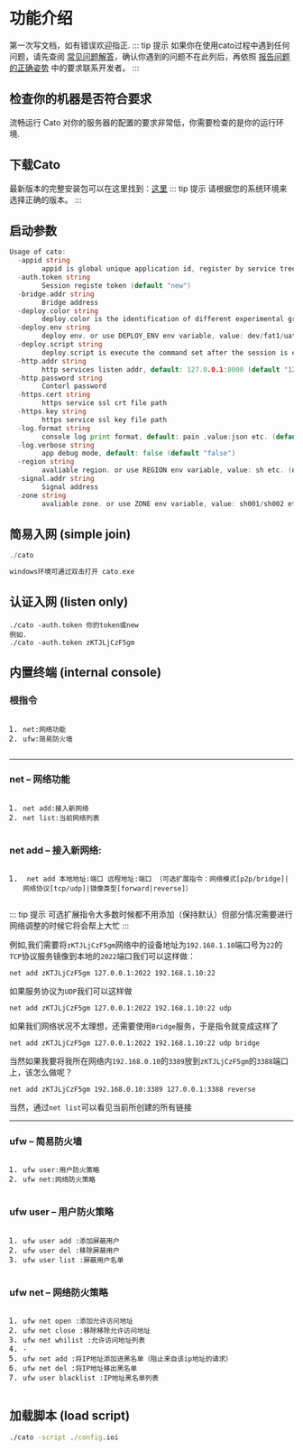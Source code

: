 #  功能介绍
第一次写文档，如有错误欢迎指正.
::: tip 提示
如果你在使用cato过程中遇到任何问题，请先查阅 [常见问题解答](/changjian.md)，确认你遇到的问题不在此列后，再依照 [报告问题的正确姿势](/tiwen.md) 中的要求联系开发者。
:::
## 检查你的机器是否符合要求
流畅运行 Cato 对你的服务器的配置的要求非常低，你需要检查的是你的运行环境.
## 下载Cato
最新版本的完整安装包可以在这里找到：[这里](https://noin.cn/71.html?ref=gClkrjnjp)
::: tip 提示
请根据您的系统环境来选择正确的版本。
:::
## 启动参数
``` go
Usage of cato:
  -appid string
        appid is global unique application id, register by service tree. or use APP_ID env variable.
  -auth.token string
        Session registe token (default "new")
  -bridge.addr string
        Bridge address
  -deploy.color string
        deploy.color is the identification of different experimental group.
  -deploy.env string
        deploy env. or use DEPLOY_ENV env variable, value: dev/fat1/uat/pre/prod etc. (default "dev")
  -deploy.script string
        deploy.script is execute the command set after the session is established.
  -http.addr string
        http services listen addr, default: 127.0.0.1:8000 (default "127.0.0.1:8000")
  -http.password string
        Contorl password
  -https.cert string
        https service ssl crt file path
  -https.key string
        https service ssl key file path
  -log.format string
        console log print format, default: pain ,value:json etc. (default "pain")
  -log.verbose string
        app debug mode, default: false (default "false")
  -region string
        avaliable region. or use REGION env variable, value: sh etc. (default "sh")
  -signal.addr string
        Signal address
  -zone string
        avaliable zone. or use ZONE env variable, value: sh001/sh002 etc. (default "sh001")
```
## 简易入网 (simple join)
``` go
./cato

windows环境可通过双击打开 cato.exe
```
## 认证入网 (listen only)
```
./cato -auth.token 你的token或new
例如.
./cato -auth.token zKTJLjCzF5gm
```
## 内置终端 (internal console)
### 根指令
<pre class="prettyprint linenums prettyprinted" style=""><ol class="linenums"><li class="L0"><code><span class="pln">net</span><span class="pun">:网络功能</span></code></li><li class="L1"><code><span class="pln">ufw</span><span class="pun">:简易防火墙</span></code></li></ol></pre>

---
### net – 网络功能
<pre class="prettyprint linenums prettyprinted" style=""><ol class="linenums"><li class="L0"><code><span class="pln">net add</span><span class="pun">:接入新网络</span></code></li><li class="L1"><code><span class="pln">net list</span><span class="pun">:当前网络列表</span></code></li></ol></pre>


### net add – 接入新网络:
<pre class="prettyprint linenums prettyprinted" style=""><ol class="linenums"><li class="L0"><code><span class="pln"> net add </span><span class="pun">本地地址:端口</span><span class="pln"> </span><span class="pun">远程地址:端口</span><span class="pln"> </span><span class="pun">（可选扩展指令：网络模式[</span><span class="pln">p2p</span><span class="pun">/</span><span class="pln">bridge</span><span class="pun">]|网络协议[</span><span class="pln">tcp</span><span class="pun">/</span><span class="pln">udp</span><span class="pun">]|镜像类型[</span><span class="pln">forward</span><span class="pun">|</span><span class="pln">reverse</span><span class="pun">]）</span></code></li></ol></pre>

::: tip  提示
可选扩展指令大多数时候都不用添加（保持默认）但部分情况需要进行网络调整的时候它将会帮上大忙
:::

例如,我们需要将`zKTJLjCzF5gm`网络中的设备地址为`192.168.1.10`端口号为`22`的`TCP`协议服务镜像到本地的`2022`端口我们可以这样做：

```
net add zKTJLjCzF5gm 127.0.0.1:2022 192.168.1.10:22
```
如果服务协议为`UDP`我们可以这样做
```
net add zKTJLjCzF5gm 127.0.0.1:2022 192.168.1.10:22 udp
```
如果我们网络状况不太理想，还需要使用`Bridge`服务，于是指令就变成这样了
```
net add zKTJLjCzF5gm 127.0.0.1:2022 192.168.1.10:22 udp bridge
```
当然如果我要将我所在网络内`192.168.0.10`的`3389`放到`zKTJLjCzF5gm`的`3388`端口上，该怎么做呢？
```
net add zKTJLjCzF5gm 192.168.0.10:3389 127.0.0.1:3388 reverse
```
当然，通过`net list`可以看见当前所创建的所有链接

***

### ufw – 简易防火墙
<pre class="prettyprint linenums prettyprinted" style=""><ol class="linenums"><li class="L0"><code><span class="pln">ufw user</span><span class="pun">:用户防火策略</span></code></li><li class="L1"><code><span class="pln">ufw net</span><span class="pun">:网络防火策略</span></code></li></ol></pre>

### ufw user – 用户防火策略
<pre class="prettyprint linenums prettyprinted" style=""><ol class="linenums"><li class="L0"><code><span class="pln">ufw user add </span><span class="pun">:添加屏蔽用户</span></code></li><li class="L1"><code><span class="pln">ufw user </span><span class="kwd">del</span><span class="pln"> </span><span class="pun">:移除屏蔽用户</span></code></li><li class="L2"><code><span class="pln">ufw user list </span><span class="pun">:屏蔽用户名单</span></code></li></ol></pre>

### ufw net – 网络防火策略
<pre class="prettyprint linenums prettyprinted" style=""><ol class="linenums"><li class="L0"><code><span class="pln">ufw net open </span><span class="pun">:添加允许访问地址</span></code></li><li class="L1"><code><span class="pln">ufw net close </span><span class="pun">:移除移除允许访问地址</span></code></li><li class="L2"><code><span class="pln">ufw net whilist </span><span class="pun">:允许访问地址列表</span></code></li><li class="L3"><code><span class="pun">-</span></code></li><li class="L4"><code><span class="pln">ufw net add </span><span class="pun">:将</span><span class="pln">IP</span><span class="pun">地址添加进黑名单（阻止来自该</span><span class="pln">ip</span><span class="pun">地址的请求）</span></code></li><li class="L5"><code><span class="pln">ufw net </span><span class="kwd">del</span><span class="pln"> </span><span class="pun">:将</span><span class="pln">IP</span><span class="pun">地址移出黑名单</span></code></li><li class="L6"><code><span class="pln">ufw user blacklist </span><span class="pun">:</span><span class="pln">IP</span><span class="pun">地址黑名单列表</span></code></li></ol></pre>

## 加载脚本 (load script)
``` cmd
./cato -script ./config.ioi
```
